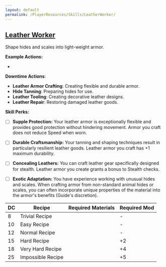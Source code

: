 ```yaml
---
layout: default
permalink: /PlayerResources/Skills/LeatherWorker/
---
```

## [Leather Worker](#Leather-Worker)
Shape hides and scales into light-weight armor.

**Example Actions:**

- 

**Downtime Actions**:

- **Leather Armor Crafting**: Creating flexible and durable armor.
- **Hide Tanning**: Preparing hides for use.
- **Leather Tooling**: Creating decorative leather designs.
- **Leather Repair**: Restoring damaged leather goods.

**Skill Perks:**

- [ ] **Supple Protection:** Your leather armor is exceptionally flexible and provides good protection without hindering movement. Armor you craft does not reduce Speed when worn.
  
- [ ] **Durable Craftsmanship:** Your tanning and shaping techniques result in particularly resilient leather goods. Leather armor you craft has +1 maximum durability.
  
- [ ] **Concealing Leathers:** You can craft leather gear specifically designed for stealth. Leather armor you create grants a bonus to Stealth checks.
  
- [ ] **Exotic Adaptation:** You have experience working with unusual hides and scales. When crafting armor from non-standard animal hides or scales, you can often incorporate unique properties of the material into the armor's benefits (Guide's discretion).

| **DC** | **Recipe**        | **Required Materials** | **Required Mod** |
| ------ | ----------------- | ---------------------- | ---------------- |
| 8      | Trivial Recipe    |                        | -                |
| 10     | Easy Recipe       |                        | -                |
| 12     | Normal Recipe     |                        | -                |
| 15     | Hard Recipe       |                        | +2               |
| 18     | Very Hard Recipe  |                        | +4               |
| 25     | Impossible Recipe |                        | +5               |
